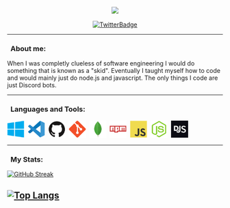 <p align="center"><img src="https://media1.giphy.com/media/11KzOet1ElBDz2/giphy.gif?cid=ecf05e47dhnlbfdb7ogktiv4gh3vn76h7vjoilbhbo4kw9uk&rid=giphy.gif&ct=g" width="500"/></p>
<p align="center">
<a href="https://twitter.com/MYM_Monkey9920"><img src="https://img.shields.io/badge/Twitter-blue?style=for-the-badge&logo=twitter&logoColor=white" alt="TwitterBadge"></a>
</p>

---

### &nbsp; About me:
When I was completly clueless of software engineering I would do something that is known as a "skid". Eventually I taught myself how to code and would mainly just do node.js and javascript. The only things I code are just Discord bots.

---

### &nbsp; Languages and Tools:
<img src="https://github.com/devicons/devicon/blob/master/icons/windows8/windows8-original.svg" title="Windows" alt="Windows" width="40" height="40"/>&nbsp;
<img src="https://github.com/devicons/devicon/blob/master/icons/vscode/vscode-original.svg" title="VSCode" alt="VSCode" width="40" height="40"/>&nbsp;
<img src="https://github.com/devicons/devicon/blob/master/icons/github/github-original.svg" title="GitHub" alt="Github" width="40" height="40"/>&nbsp;
<img src="https://github.com/devicons/devicon/blob/master/icons/git/git-original.svg" title="Git" alt="Git" width="40" height="40"/>&nbsp;
<img src="https://github.com/devicons/devicon/blob/master/icons/mongodb/mongodb-original.svg" title="MongoDB" alt="MongoDB" width="40" height="40"/>&nbsp;
<img src="https://github.com/devicons/devicon/blob/master/icons/npm/npm-original-wordmark.svg" title="Npm" alt="Npm" width="40" height="40"/>&nbsp;
<img src="https://github.com/devicons/devicon/blob/master/icons/javascript/javascript-original.svg" title="JavaScript" alt="JavaScript" width="40" height="40"/>&nbsp;
<img src="https://github.com/devicons/devicon/blob/master/icons/nodejs/nodejs-original.svg" title="NodeJs" alt="NodeJs" width="40" height="40"/>&nbsp;
<img src="https://github.com/devicons/devicon/blob/master/icons/discordjs/discordjs-original.svg" title="DiscordJs" alt="DiscordJs" width="40" height="40"/>&nbsp;

---

### &nbsp; My Stats:
[![GitHub Streak](http://github-readme-streak-stats.herokuapp.com?user=monkeyman9920&theme=dark&background=000000)](https://git.io/streak-stats)

[![Top Langs](https://github-readme-stats.vercel.app/api/top-langs/?username=monkeyman9920&layout=compact&theme=vision-friendly-dark)](https://github.com/anuraghazra/github-readme-stats)
--
